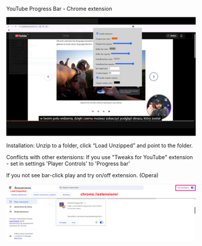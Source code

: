 YouTube Progress Bar - Chrome extension

![youtube_progress_bar](image/youtube_progress_bar.jpg)

Installation:
Unzip to a folder, click “Load Unzipped” and point to the folder.

Conflicts with other extensions:
If you use "Tweaks for YouTube" extension - set in settings 'Player Controls' to 'Progress bar' 

If you not see bar-click play and try on/off extension. (Opera)

![installation](image/installation.png)
